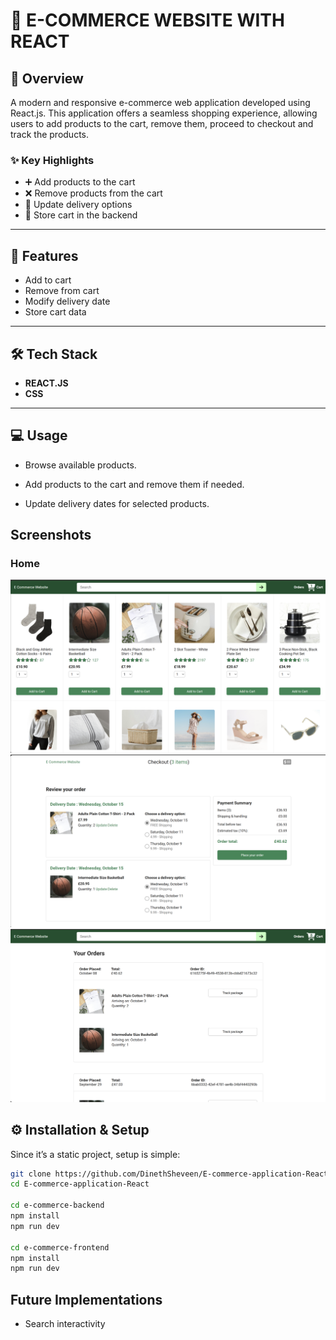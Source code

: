 # 🛒 E-COMMERCE WEBSITE WITH REACT

## 📖 Overview
A modern and responsive e-commerce web application developed using React.js. This application offers a seamless shopping experience, allowing users to add products to the cart, remove them, proceed to checkout and track the products.

### ✨ Key Highlights
- ➕ Add products to the cart  
- ❌ Remove products from the cart  
- 📅 Update delivery options  
- 💾 Store cart in the backend  

---

## 🚀 Features
- Add to cart  
- Remove from cart  
- Modify delivery date  
- Store cart data  

---

## 🛠️ Tech Stack
- **REACT.JS**  
- **CSS** 

---

## 💻 Usage
- Browse available products.

- Add products to the cart and remove them if needed.

- Update delivery dates for selected products.

## Screenshots

### Home
![Home Page](/e-commerce-frontend/public/images/home.png)
![Cart](/e-commerce-frontend/public/images/cart.png)
![Orders](/e-commerce-frontend//public/images/orders.png)

## ⚙️ Installation & Setup
Since it’s a static project, setup is simple:  

```bash
git clone https://github.com/DinethSheveen/E-commerce-application-React.git
cd E-commerce-application-React

cd e-commerce-backend
npm install
npm run dev

cd e-commerce-frontend
npm install
npm run dev
```

## Future Implementations
- Search interactivity